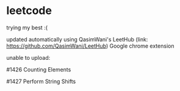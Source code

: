 # leetcode
trying my best :(

updated automatically using QasimWani's LeetHub (link: https://github.com/QasimWani/LeetHub) Google chrome extension

unable to upload:

\#1426 Counting Elements

\#1427 Perform String Shifts
